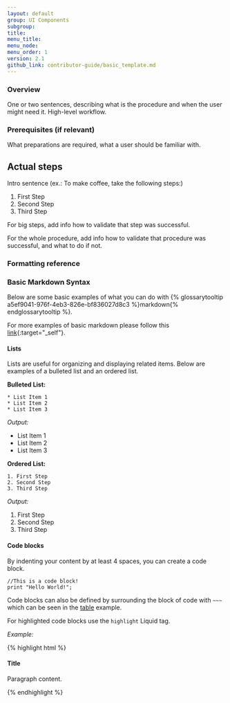 ```yaml
---
layout: default
group: UI Components
subgroup:
title:
menu_title:
menu_node:
menu_order: 1
version: 2.1
github_link: contributor-guide/basic_template.md
---
```


### Overview

One or two sentences, describing what is the procedure and when the user might need it. High-level workflow.


### Prerequisites (if relevant)
What preparations are required, what a user should be familiar with.


## Actual steps

Intro sentence (ex.: To make coffee, take the following steps:)
1.	First Step
2.	Second Step
3.	Third Step

For big steps, add info how to validate that step was successful.

For the whole procedure, add info how to validate that procedure was successful, and what to do if not.

<!-- форматирование -->

### Formatting reference


### Basic Markdown Syntax
Below are some basic examples of what you can do with {% glossarytooltip a5ef9041-976f-4eb3-826e-bf836027d8c3 %}markdown{% endglossarytooltip %}.

For more examples of basic markdown please follow this [link](https://daringfireball.net/projects/markdown/syntax){:target="_self"}.

#### Lists
Lists are useful for organizing and displaying related items. Below are examples of a bulleted list and an ordered list.

**Bulleted List:**



~~~
* List Item 1
* List Item 2
* List Item 3
~~~

*Output:*

* List Item 1
*	List Item 2
*	List Item 3

**Ordered List:**

~~~
1. First Step
2. Second Step
3. Third Step
~~~

*Output:*

1.	First Step
2.	Second Step
3.	Third Step



#### Code blocks

By indenting your content by at least 4 spaces, you can create a code block.

    //This is a code block!
    print "Hello World!";

Code blocks can also be defined by surrounding the block of code with `~~~` which can be seen in the [table](#tables) example.

For highlighted code blocks use the `highlight` Liquid tag.

*Example:*

{% highlight html %}
<div class="container">
  <h4 class="title">Title</h4>
  <div class="content">
    <p>Paragraph content.</p>
  </div>
</div>
{% endhighlight %}
